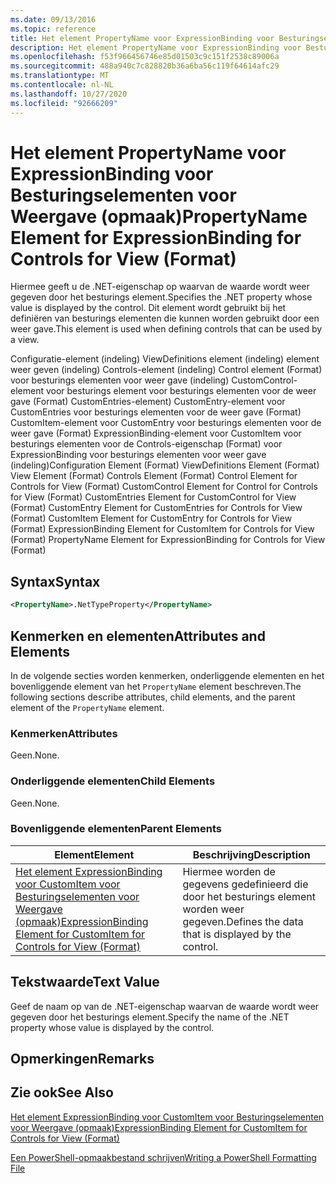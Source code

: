 ```yaml
---
ms.date: 09/13/2016
ms.topic: reference
title: Het element PropertyName voor ExpressionBinding voor Besturingselementen voor Weergave (opmaak)
description: Het element PropertyName voor ExpressionBinding voor Besturingselementen voor Weergave (opmaak)
ms.openlocfilehash: f53f966456746e85d01503c9c151f2538c89006a
ms.sourcegitcommit: 488a940c7c828820b36a6ba56c119f64614afc29
ms.translationtype: MT
ms.contentlocale: nl-NL
ms.lasthandoff: 10/27/2020
ms.locfileid: "92666209"
---
```

# <a name="propertyname-element-for-expressionbinding-for-controls-for-view-format"></a><span data-ttu-id="a9693-103">Het element PropertyName voor ExpressionBinding voor Besturingselementen voor Weergave (opmaak)</span><span class="sxs-lookup"><span data-stu-id="a9693-103">PropertyName Element for ExpressionBinding for Controls for View (Format)</span></span>

<span data-ttu-id="a9693-104">Hiermee geeft u de .NET-eigenschap op waarvan de waarde wordt weer gegeven door het besturings element.</span><span class="sxs-lookup"><span data-stu-id="a9693-104">Specifies the .NET property whose value is displayed by the control.</span></span> <span data-ttu-id="a9693-105">Dit element wordt gebruikt bij het definiëren van besturings elementen die kunnen worden gebruikt door een weer gave.</span><span class="sxs-lookup"><span data-stu-id="a9693-105">This element is used when defining controls that can be used by a view.</span></span>

<span data-ttu-id="a9693-106">Configuratie-element (indeling) ViewDefinitions element (indeling) element weer geven (indeling) Controls-element (indeling) Control element (Format) voor besturings elementen voor weer gave (indeling) CustomControl-element voor besturings element voor besturings elementen voor de weer gave (Format) CustomEntries-element) CustomEntry-element voor CustomEntries voor besturings elementen voor de weer gave (Format) CustomItem-element voor CustomEntry voor besturings elementen voor de weer gave (Format) ExpressionBinding-element voor CustomItem voor besturings elementen voor de Controls-eigenschap (Format) voor ExpressionBinding voor besturings elementen voor weer gave (indeling)</span><span class="sxs-lookup"><span data-stu-id="a9693-106">Configuration Element (Format) ViewDefinitions Element (Format) View Element (Format) Controls Element (Format) Control Element for Controls for View (Format) CustomControl Element for Control for Controls for View (Format) CustomEntries Element for CustomControl for View (Format) CustomEntry Element for CustomEntries for Controls for View (Format) CustomItem Element for CustomEntry for Controls for View (Format) ExpressionBinding Element for CustomItem for Controls for View (Format) PropertyName Element for ExpressionBinding for Controls for View (Format)</span></span>

## <a name="syntax"></a><span data-ttu-id="a9693-107">Syntax</span><span class="sxs-lookup"><span data-stu-id="a9693-107">Syntax</span></span>

```xml
<PropertyName>.NetTypeProperty</PropertyName>
```

## <a name="attributes-and-elements"></a><span data-ttu-id="a9693-108">Kenmerken en elementen</span><span class="sxs-lookup"><span data-stu-id="a9693-108">Attributes and Elements</span></span>

<span data-ttu-id="a9693-109">In de volgende secties worden kenmerken, onderliggende elementen en het bovenliggende element van het `PropertyName` element beschreven.</span><span class="sxs-lookup"><span data-stu-id="a9693-109">The following sections describe attributes, child elements, and the parent element of the `PropertyName` element.</span></span>

### <a name="attributes"></a><span data-ttu-id="a9693-110">Kenmerken</span><span class="sxs-lookup"><span data-stu-id="a9693-110">Attributes</span></span>

<span data-ttu-id="a9693-111">Geen.</span><span class="sxs-lookup"><span data-stu-id="a9693-111">None.</span></span>

### <a name="child-elements"></a><span data-ttu-id="a9693-112">Onderliggende elementen</span><span class="sxs-lookup"><span data-stu-id="a9693-112">Child Elements</span></span>

<span data-ttu-id="a9693-113">Geen.</span><span class="sxs-lookup"><span data-stu-id="a9693-113">None.</span></span>

### <a name="parent-elements"></a><span data-ttu-id="a9693-114">Bovenliggende elementen</span><span class="sxs-lookup"><span data-stu-id="a9693-114">Parent Elements</span></span>

|<span data-ttu-id="a9693-115">Element</span><span class="sxs-lookup"><span data-stu-id="a9693-115">Element</span></span>|<span data-ttu-id="a9693-116">Beschrijving</span><span class="sxs-lookup"><span data-stu-id="a9693-116">Description</span></span>|
|-------------|-----------------|
|[<span data-ttu-id="a9693-117">Het element ExpressionBinding voor CustomItem voor Besturingselementen voor Weergave (opmaak)</span><span class="sxs-lookup"><span data-stu-id="a9693-117">ExpressionBinding Element for CustomItem for Controls for View (Format)</span></span>](./expressionbinding-element-for-customitem-for-controls-for-view-format.md)|<span data-ttu-id="a9693-118">Hiermee worden de gegevens gedefinieerd die door het besturings element worden weer gegeven.</span><span class="sxs-lookup"><span data-stu-id="a9693-118">Defines the data that is displayed by the control.</span></span>|

## <a name="text-value"></a><span data-ttu-id="a9693-119">Tekstwaarde</span><span class="sxs-lookup"><span data-stu-id="a9693-119">Text Value</span></span>

<span data-ttu-id="a9693-120">Geef de naam op van de .NET-eigenschap waarvan de waarde wordt weer gegeven door het besturings element.</span><span class="sxs-lookup"><span data-stu-id="a9693-120">Specify the name of the .NET property whose value is displayed by the control.</span></span>

## <a name="remarks"></a><span data-ttu-id="a9693-121">Opmerkingen</span><span class="sxs-lookup"><span data-stu-id="a9693-121">Remarks</span></span>

## <a name="see-also"></a><span data-ttu-id="a9693-122">Zie ook</span><span class="sxs-lookup"><span data-stu-id="a9693-122">See Also</span></span>

[<span data-ttu-id="a9693-123">Het element ExpressionBinding voor CustomItem voor Besturingselementen voor Weergave (opmaak)</span><span class="sxs-lookup"><span data-stu-id="a9693-123">ExpressionBinding Element for CustomItem for Controls for View (Format)</span></span>](./expressionbinding-element-for-customitem-for-controls-for-view-format.md)

[<span data-ttu-id="a9693-124">Een PowerShell-opmaakbestand schrijven</span><span class="sxs-lookup"><span data-stu-id="a9693-124">Writing a PowerShell Formatting File</span></span>](./writing-a-powershell-formatting-file.md)
